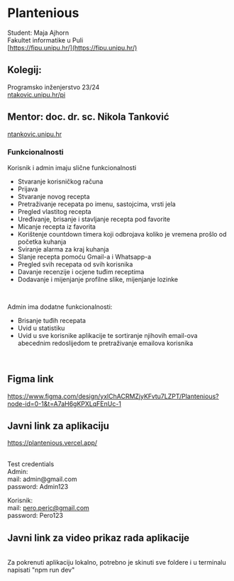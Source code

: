  # Plantenious

 Student: Maja Ajhorn <br>
 Fakultet informatike u Puli <br>
 [https://fipu.unipu.hr/](https://fipu.unipu.hr/)
 
## Kolegij: <br>
Programsko inženjerstvo 23/24 <br>
[ntakovic.unipu.hr/pi](ntakovic.unipu.hr/pi)

## Mentor: doc. dr. sc. Nikola Tanković <br>
[ntankovic.unipu.hr](ntankovic.unipu.hr)

### Funkcionalnosti <br>
Korisnik i admin imaju slične funkcionalnosti <br>
<ul>
  <li>Stvaranje korisničkog računa</li>
  <li>Prijava</li>
  <li>Stvaranje novog recepta</li>
  <li>Pretraživanje recepata po imenu, sastojcima, vrsti jela</li>
  <li>Pregled vlastitog recepta</li>
  <li>Uređivanje, brisanje i stavljanje recepta pod favorite</li>
  <li>Micanje recepta iz favorita</li>
  <li>Korištenje countdown timera koji odbrojava koliko je vremena prošlo od početka kuhanja</li>
  <li>Sviranje alarma za kraj kuhanja</li>
  <li>Slanje recepta pomoću Gmail-a i Whatsapp-a</li>
  <li>Pregled svih recepata od svih korisnika</li>
  <li>Davanje recenzije i ocjene tuđim receptima</li>
  <li>Dodavanje i mijenjanje profilne slike, mijenjanje lozinke</li>
</ul>
<br>

Admin ima dodatne funkcionalnosti: <br>
<ul>
  <li>Brisanje tuđih recepata</li>
  <li>Uvid u statistiku</li>
  <li>Uvid u sve korisnike aplikacije te sortiranje njihovih email-ova abecednim redoslijedom te pretraživanje emailova korisnika</li>
</ul>
<br>

## Figma link <br>
https://www.figma.com/design/yxlChACRMZjyKFvtu7LZPT/Plantenious?node-id=0-1&t=A7aH6gKPXLqFEnUc-1

## Javni link za aplikaciju <br>
https://plantenious.vercel.app/

<br>
Test credentials <br>
Admin: <br>
mail: admin@gmail.com <br>
password: Admin123 <br>

Korisnik: <br>
mail: pero.peric@gmail.com <br>
password: Pero123 <br>

## Javni link za video prikaz rada aplikacije

<br>
Za pokrenuti aplikaciju lokalno, potrebno je skinuti sve foldere i u terminalu napisati "npm run dev"

